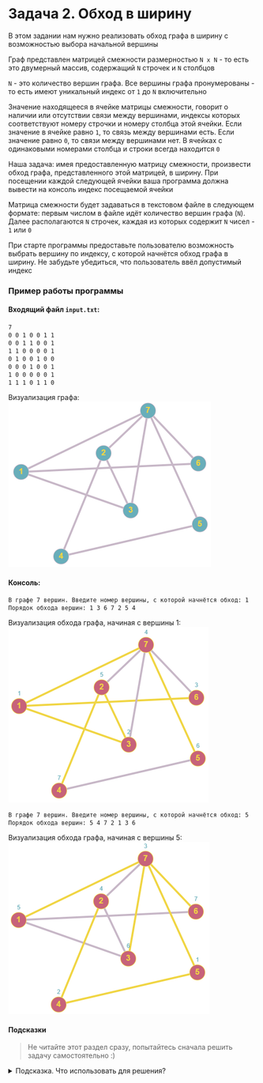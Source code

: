 # Задача 2. Обход в ширину
В этом задании нам нужно реализовать обход графа в ширину с возможностью выбора начальной вершины

Граф представлен матрицей смежности размерностью `N x N` - то есть это двумерный массив, содержащий `N` строчек и `N` столбцов

`N` - это количество вершин графа. Все вершины графа пронумерованы - то есть имеют уникальный индекс от `1` до `N` включительно

Значение находящееся в ячейке матрицы смежности, говорит о наличии или отсутствии связи между вершинами, индексы которых соответствуют номеру строчки и номеру столбца этой ячейки. Если значение в ячейке равно `1`, то связь между вершинами есть. Если значение равно `0`, то связи между вершинами нет. В ячейках с одинаковыми номерами столбца и строки всегда находится `0`

Наша задача: имея предоставленную матрицу смежности, произвести обход графа, представленного этой матрицей, в ширину. При посещении каждой следующей ячейки ваша программа должна вывести на консоль индекс посещаемой ячейки

Матрица смежности будет задаваться в текстовом файле в следующем формате: первым числом в файле идёт количество вершин графа (`N`). Далее располагаются `N` строчек, каждая из которых содержит `N` чисел - `1` или `0`

При старте программы предоставьте пользователю возможность выбрать вершину по индексу, с которой начнётся обход графа в ширину. Не забудьте убедиться, что пользователь ввёл допустимый индекс

### Пример работы программы
#### Входящий файл `input.txt`:
```
7
0 0 1 0 0 1 1
0 0 1 1 0 0 1
1 1 0 0 0 0 1
0 1 0 0 1 0 0 
0 0 0 1 0 0 1 
1 0 0 0 0 0 1 
1 1 1 0 1 1 0
```

Визуализация графа: ![Граф](graph1_empty.png)
#### Консоль:
```
В графе 7 вершин. Введите номер вершины, с которой начнётся обход: 1
Порядок обхода вершин: 1 3 6 7 2 5 4
```
Визуализация обхода графа, начиная с вершины 1: ![Обход графа 1](graph1_visited1.png)
```
В графе 7 вершин. Введите номер вершины, с которой начнётся обход: 5
Порядок обхода вершин: 5 4 7 2 1 3 6
```
Визуализация обхода графа, начиная с вершины 5: ![Обход графа 5](graph1_visited5.png)
#### Подсказки

> Не читайте этот раздел сразу, попытайтесь сначала решить задачу самостоятельно :)

<details>

<summary>Подсказка. Что использовать для решения?</summary>

Для чтения из файла используйте `std::ifstream`

Для хранения матрицы смежности используйте двумерный динамический массив

Вам понадобится одномерный динамический массив для хранения информации об уже посещённых вершинах

Алгоритм обхода графа в ширину описан в лекции

</details>